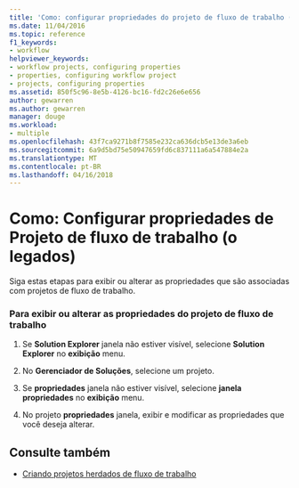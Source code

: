 ```yaml
---
title: 'Como: configurar propriedades do projeto de fluxo de trabalho (legados) | Microsoft Docs'
ms.date: 11/04/2016
ms.topic: reference
f1_keywords:
- workflow
helpviewer_keywords:
- workflow projects, configuring properties
- properties, configuring workflow project
- projects, configuring properties
ms.assetid: 850f5c96-8e5b-4126-bc16-fd2c26e6e656
author: gewarren
ms.author: gewarren
manager: douge
ms.workload:
- multiple
ms.openlocfilehash: 43f7ca9271b8f7585e232ca636dcb5e13de3a6eb
ms.sourcegitcommit: 6a9d5bd75e50947659fd6c837111a6a547884e2a
ms.translationtype: MT
ms.contentlocale: pt-BR
ms.lasthandoff: 04/16/2018
---
```

# <a name="how-to-configure-workflow-project-properties-legacy"></a>Como: Configurar propriedades de Projeto de fluxo de trabalho (o legados)

Siga estas etapas para exibir ou alterar as propriedades que são associadas com projetos de fluxo de trabalho.

### <a name="to-view-or-modify-workflow-project-properties"></a>Para exibir ou alterar as propriedades do projeto de fluxo de trabalho

1.  Se **Solution Explorer** janela não estiver visível, selecione **Solution Explorer** no **exibição** menu.

2.  No **Gerenciador de Soluções**, selecione um projeto.

3.  Se **propriedades** janela não estiver visível, selecione **janela propriedades** no **exibição** menu.

4.  No projeto **propriedades** janela, exibir e modificar as propriedades que você deseja alterar.

## <a name="see-also"></a>Consulte também

- [Criando projetos herdados de fluxo de trabalho](../workflow-designer/creating-legacy-workflow-projects.md)